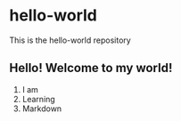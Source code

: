 # hello-world
This is the hello-world repository 

## Hello! Welcome to my **world**!

1. I am
2. Learning
3. Markdown
